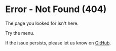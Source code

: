 # Error - Not Found (404)

The page you looked for isn't here.

Try the menu.

If the issue persists, please let us know on [GitHub](https://github.com/boazsegev/facil.io).
